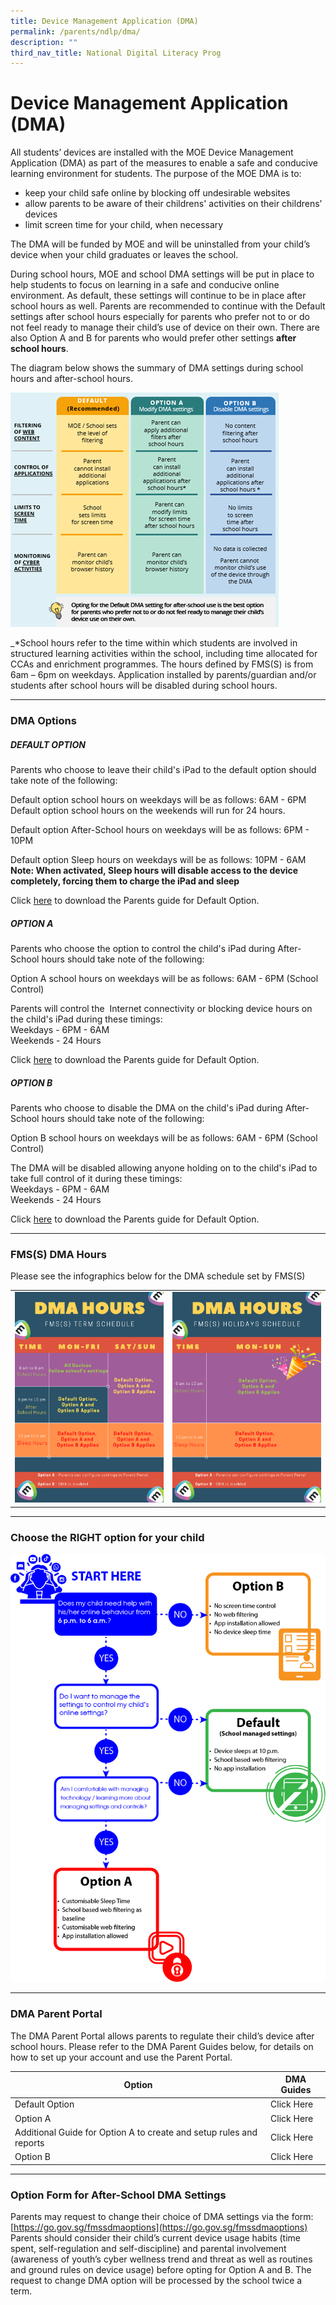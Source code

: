 ```yaml
---
title: Device Management Application (DMA)
permalink: /parents/ndlp/dma/
description: ""
third_nav_title: National Digital Literacy Prog
---
```

# Device Management Application (DMA)
<p>
All students’ devices are installed with the MOE Device Management Application (DMA) as part of the measures to enable a safe and conducive learning environment for students. The purpose of the MOE DMA is to:

*   keep your child safe online by blocking off undesirable websites
*   allow parents to be aware of their childrens' activities on their childrens’ devices
*   limit screen time for your child, when necessary

The DMA will be funded by MOE and will be uninstalled from your child’s device when your child graduates or leaves the school.

During school hours, MOE and school DMA settings will be put in place to help students to focus on learning in a safe and conducive online environment. As default, these settings will continue to be in place after school hours as well. Parents are recommended to continue with the Default settings after school hours especially for parents who prefer not to or do not feel ready to manage their child’s use of device on their own. There are also Option A and B for parents who would prefer other settings&nbsp;**after school hours**.

The diagram below shows the summary of DMA settings during school hours and after-school hours.

![](/images/Parents/2023/NDLP/dma%20options%20from%20moe.png)

_\*School hours refer to the time within which students are involved in structured learning activities within the school, including time allocated for CCAs and enrichment programmes. The hours defined by FMS(S) is from 6am – 6pm on weekdays. Application installed by parents/guardian and/or students after school hours will be disabled during school hours.
	
</p>
<hr>

<p>
	
### DMA Options

##### DEFAULT OPTION

Parents who choose to leave their child's iPad to the default option should take note of the following:

Default option school hours on weekdays will be as follows: 6AM - 6PM  
Default option school hours on the weekends will run for 24 hours.

Default option After-School hours on weekdays will be as follows: 6PM - 10PM  

Default option Sleep hours on weekdays will be as follows: 10PM - 6AM  
**Note: When activated,&nbsp;Sleep hours will disable access to the device completely, forcing them to charge the iPad and sleep**
	
Click [here](/files/dma1.pdf) to download the Parents guide for Default Option.

##### OPTION A

Parents who choose the option to control the child's iPad during&nbsp;After-School hours&nbsp;should take note of the following:

Option A&nbsp;school hours on weekdays will be as follows: 6AM - 6PM (School Control)

Parents will control the&nbsp; Internet connectivity or blocking device hours on the child's iPad during these timings:  
Weekdays - 6PM - 6AM  
Weekends - 24 Hours
	
Click [here](/files/dma2.pdf) to download the Parents guide for Default Option.
	
##### OPTION&nbsp;B

Parents who choose to disable the DMA&nbsp;on&nbsp;the child's iPad during After-School hours should take note of the following:

Option&nbsp;B&nbsp;school hours on weekdays will be as follows: 6AM - 6PM (School Control)

The DMA will be disabled allowing anyone holding on to the child's iPad to take full control&nbsp;of it during these timings:  
Weekdays - 6PM - 6AM  
Weekends - 24 Hours

Click [here](/files/dma3.pdf) to download the Parents guide for Default Option.	
	
</p>

<hr>

<p>
	
### FMS(S) DMA Hours

Please see the infographics below for the DMA schedule set by FMS(S)

<table>
  <tbody><tr>
    <td><img alt="DMA Hours 1" src="/images/dma2.png"></td>
    <td><img alt="DMA Hours 2" src="/images/dma3.png"></td>
  </tr>
</tbody>
</table>
</p>

<hr>

### Choose the RIGHT option for your child

<p>
	
![](/images/Parents/2023/NDLP/choose_dma_option1.png)

</p><hr>

### DMA Parent Portal

<p>
	
The DMA Parent Portal allows parents to regulate their child’s device after school hours. Please refer to the DMA Parent Guides below, for details on how to set up your account and use the Parent Portal.

| Option | DMA Guides | 
| -------- | -------- |
| Default Option     | Click [](/files/Parents/PDLP/2023/dma-parent-guide-v2-default-ipados.pdf) Here     
| Option A | Click [](/files/Parents/PDLP/2023/dma-parent-guide-v2-option-a-ipados.pdf)Here
| Additional Guide for Option A to create and setup rules and reports | Click [](/files/Parents/PDLP/2023/creating_and_setting_up_rules_and_reports.pdf)Here
| Option B | Click [](/files/Parents/PDLP/2023/dma-parent-guide-v2-option-b-ipados.pdf)Here

</p>

<hr>

### Option Form for After-School DMA Settings
Parents may request to change their choice of DMA settings via the form:[https://go.gov.sg/fmssdmaoptions](https://go.gov.sg/fmssdmaoptions) Parents should consider their child’s current device usage habits (time spent, self-regulation and self-discipline) and parental involvement (awareness of youth’s cyber wellness trend and threat as well as routines and ground rules on device usage) before opting for Option A and B. The request to change DMA option will be processed by the school twice a term.